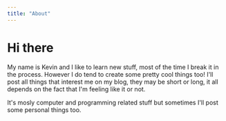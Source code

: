 ```yaml
---
title: "About"
---
```


# Hi there

My name is Kevin and I like to learn new stuff, most of the time I break it in the process.
However I do tend to create some pretty cool things too! I'll post all things that interest
me on my blog, they may be short or long, it all depends on the fact that I'm feeling like it or not.

It's mosly computer and programming related stuff but sometimes I'll post some personal things too.
